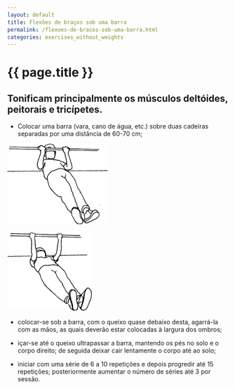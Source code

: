 ```yaml
---
layout: default
title: Flexões de braços sob uma barra
permalink: /flexoes-de-bracos-sob-uma-barra.html
categories: exercises_without_weights
---
```


# {{ page.title }}

## Tonificam principalmente os músculos deltóides, peitorais e tricípetes.

* Colocar uma barra (vara, cano de água, etc.) sobre duas cadeiras separadas por uma distância de 60-70 cm;

![Flexões de braços sob uma barra](assets/trapezios_clip_image002.gif)

![Flexões de braços sob uma barra](assets/trapezios_clip_image004.gif)

* colocar-se sob a barra, com o queixo quase debaixo desta, agarrá-la com as mãos, as quais deverão estar colocadas à largura dos ombros;

* içar-se até o queixo ultrapassar a barra, mantendo os pés no solo e o corpo direito; de seguida deixar cair lentamente o corpo até ao solo;

* iniciar com uma série de 6 a 10 repetições e depois progredir até 15 repetições; posteriormente aumentar o número de séries até 3 por sessão.

